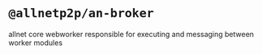 # `@allnetp2p/an-broker`

allnet core webworker responsible for executing and messaging between worker modules
